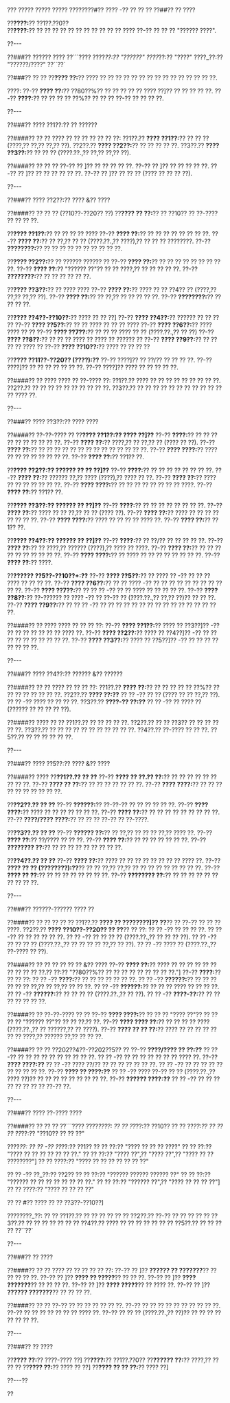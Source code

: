 ??? ????? ????? ????? ????????#?? ???? -?? ?? ?? ??
??##?? ?? ????

??**????:**?? ??1??.??0??  
??**????:**?? ?? ?? ?? ?? ?? ?? ?? ?? ?? ?? ?? ???? ??-?? ?? ?? ?? "?????? ????".

??---

??###?? ?????? ????
??```????
????_??:?? "??????"
????_??:?? "????"
????_??:?? "??????/????"
??``??`

??###?? ?? ??
??**???? ??:**?? ???? ?? ?? ?? ?? ?? ?? ?? ?? ?? ?? ?? ?? ?? ?? ??.

????:
??-?? **???? ??:**?? ??80??%?? ?? ?? ?? ?? ?? ???? ??]?? ?? ?? ?? ?? ??.
??-?? **????:**?? ?? ?? ?? ?? ??%?? ?? ?? ?? ??-?? ?? ?? ?? ??.

??---

??###?? ???? ??1??:?? ?? ??????

??####?? ?? ??
???? ?? ?? ?? ?? ?? ?? ??:
??1??.?? **???? ??1??:**?? ?? ?? ?? (????,?? ??,?? ??,?? ??).
??2??.?? **???? ??2??:**?? ?? ?? ?? ?? ??.
??3??.?? **???? ??3??:**?? ?? ?? ?? (????.??.,?? ??,?? ??,?? ??).

??####?? ?? ?? ??
??-?? ?? ]?? ?? ?? ?? ?? ??.
??-?? ?? ]?? ?? ?? ?? ?? ??.
??-?? ?? ]?? ?? ?? ?? ?? ?? ??.
??-?? ?? ]?? ?? ?? ?? (???? ?? ?? ?? ??).

??---

??###?? ???? ??2??:?? ???? &?? ????

??####?? ?? ?? ?? (??10??-??20?? ??)
??**???? ?? ??:**?? ?? ??10?? ?? ??-???? ?? ?? ?? ??.

??**???? ??1??:**?? ?? ?? ?? ?? ????
??-?? **???? ??:**?? ?? ?? ?? ?? ?? ?? ?? ??.
??-?? **???? ??:**?? ?? ??,?? ?? ?? (????.??.,?? ????),?? ?? ?? ?? ????????.
??-?? **????????:**?? ?? ?? ?? ?? ?? ?? ?? ?? ?? ??.

??**???? ??2??:**?? ?? ?????? ?????? ??
??-?? **???? ??:**?? ?? ?? ?? ?? ?? ?? ?? ?? ??.
??-?? **???? ??:**?? "?????? ??"?? ?? ?? ????,?? ?? ?? ?? ?? ??.
??-?? **????????:**?? ?? ?? ?? ?? ?? ??.

??**???? ??3??:**?? ?? ???? ????
??-?? **???? ??:**?? ???? ?? ?? ??4?? ?? (????,?? ??,?? ??,?? ??).
??-?? **???? ??:**?? ?? ??,?? ?? ?? ?? ?? ??.
??-?? **????????:**?? ?? ?? ?? ??.

??**???? ??4??-??10??:**?? ???? ?? ?? ??]
??-?? **???? ??4??:**?? ?????? ?? ?? ?? ??
??-?? **???? ??5??:**?? ?? ?? ???? ?? ?? ?? ????
??-?? **???? ??6??:**?? ???? ???? ?? ??
??-?? **???? ??7??:**?? ?? ?? ?? ???? ?? ?? (????.??.,?? ?? ??)
??-?? **???? ??8??:**?? ?? ?? ?? ???? ?? ???? ?? ?????? ??
??-?? **???? ??9??:**?? ?? ?? ?? ?? ???? ??
??-?? **???? ??10??:**?? ???? ?? ?? ?? ??

??**???? ??11??-??20?? (????):??**
??-?? ????]?? ?? ??/?? ?? ?? ?? ??.
??-?? ????]?? ?? ?? ?? ?? ?? ?? ??.
??-?? ????]?? ???? ?? ?? ?? ?? ??.

??####?? ?? ????
???? ?? ??-???? ??:
??1??.?? ???? ?? ?? ?? ?? ?? ?? ?? ?? ??.
??2??.?? ?? ?? ?? ?? ?? ?? ?? ?? ?? ??.
??3??.?? ?? ?? ?? ?? ?? ?? ?? ?? ?? ?? ?? ?? ???? ??.

??---

??###?? ???? ??3??:?? ???? ????

??####?? ??-??-???? ??
??**???? ??1??:?? ???? ??]??**
??-?? **????:**?? ?? ?? ?? ?? ?? ?? ?? ?? ?? ??.
??-?? **???? ??:**?? ????,?? ?? ??,?? ?? (???? ?? ??).
??-?? **???? ??:**?? ?? ?? ?? ?? ?? ?? ?? ?? ?? ?? ?? ?? ?? ??.
??-?? **???? ????:**?? ???? ?? ?? ?? ?? ?? ?? ?? ??.
??-?? **???? ??:**?? ??1?? ??.

??**???? ??2??:?? ?????? ?? ?? ??]??**
??-?? **????:**?? ?? ?? ?? ?? ?? ?? ?? ??.
??-?? **???? ??:**?? ?????? ??,?? ???? (????),?? ???? ?? ??.
??-?? **???? ??:**?? ???? ?? ?? ?? ?? ?? ?? ??.
??-?? **???? ????:**?? ?? ?? ?? ?? ?? ?? ?? ?? ????.
??-?? **???? ??:**?? ??1?? ??.

??**???? ??3??:?? ?????? ?? ??]??**
??-?? **????:**?? ?? ?? ?? ?? ?? ?? ?? ??.
??-?? **???? ??:**?? ???? ?? ?? ??,?? ?? ?? (???? ??).
??-?? **???? ??:**?? ???? ?? ?? ?? ?? ?? ?? ?? ??.
??-?? **???? ????:**?? ???? ?? ?? ?? ?? ???? ??.
??-?? **???? ??:**?? ??1?? ??.

??**???? ??4??:?? ?????? ?? ??]??**
??-?? **????:**?? ?? ??/?? ?? ?? ?? ?? ??.
??-?? **???? ??:**?? ?? ????,?? ?????? (????),?? ???? ?? ????.
??-?? **???? ??:**?? ?? ?? ?? ?? ?? ?? ?? ?? ?? ??.
??-?? **???? ????:**?? ?? ???? ?? ?? ?? ?? ?? ?? ?? ??.
??-?? **???? ??:**?? ????.

??**?????? ??5??-??10??+:??**
??-?? **???? ??5??:**?? ?? ???? ?? -?? ?? ?? ?? ???? ?? ?? ?? ??.
??-?? **???? ??6??:**?? ?? ?? ???? -?? ?? ?? ?? ?? ?? ?? ?? ?? ?? ?? ??.
??-?? **???? ??7??:**?? ?? ?? ?? -?? ?? ?? ???? ?? ?? ?? ?? ??.
??-?? **???? ??8??:**?? ??-?????? ?? ???? -?? ?? ??-?? ?? (????.??.,?? ??,?? ??)?? ?? ?? ??.
??-?? **???? ??9??:**?? ?? ?? ?? -?? ?? ?? ?? ?? ?? ?? ?? ?? ?? ?? ?? ?? ?? ?? ?? ??.

??####?? ?? ????
???? ?? ?? ?? ??:
??-?? **???? ??1??:**?? ???? ?? ??3??]?? -?? ?? ?? ?? ?? ?? ?? ?? ???? ??.
??-?? **???? ??2??:**?? ???? ?? ??4??]?? -?? ?? ?? ?? ?? ?? ?? ?? ?? ?? ??.
??-?? **???? ??3??:**?? ???? ?? ??5??]?? -?? ?? ?? ?? ?? ?? ?? ?? ??.

??---

??###?? ???? ??4??:?? ?????? &?? ??????

??####?? ?? ??
???? ?? ?? ?? ??:
??1??.?? **???? ??:**?? ?? ?? ?? ?? ?? ??%?? ?? ?? ?? ?? ?? ?? ?? ??.
??2??.?? **???? ??:??**
??  ?? -?? ?? ?? (???? ?? ?? ??,?? ??).
??  ?? -?? ???? ?? ?? ?? ??.
??3??.?? **????-?? ??:??**
??  ?? -?? ?? ???? ?? (?????? ?? ?? ?? ?? ??).

??####?? ???? ?? ??
??1??.?? ?? ?? ?? ?? ??.
??2??.?? ?? ?? ??3?? ?? ?? ?? ?? ?? ??.
??3??.?? ?? ?? ?? ?? ?? ?? ?? ?? ?? ?? ??.
??4??.?? ??-???? ?? ?? ??.
??5??.?? ?? ?? ?? ?? ?? ??.

??---

??###?? ???? ??5??:?? ???? &?? ????

??####?? ????
??**??1??.?? ?? ??**
??-?? **???? ?? ??.?? ??:**?? ?? ?? ?? ?? ?? ?? ?? ?? ??.
??-?? **???? ?? ??:**?? ?? ?? ?? ?? ?? ?? ??.
??-?? **???? ????:**?? ?? ?? ?? ?? ?? ?? ?? ?? ?? ??.

??**??2??.?? ?? ??**
??-?? **??????:**?? ??-??-?? ?? ?? ?? ?? ?? ??.
??-?? **???? ????:**?? ???? ?? ?? ?? ?? ?? ?? ??.
??-?? **???? ??:**?? ?? ?? ?? ?? ?? ?? ?? ?? ??.
??-?? **????/???? ????:**?? ?? ?? ?? ??-?? ?? ??-????.

??**??3??.?? ?? ??**
??-?? **?????? ??:**?? ?? ??,?? ?? ?? ?? ??,?? ???? ??.
??-?? **???? ??:**?? ??/???? ?? ?? ??.
??-?? **???? ??:**?? ?? ?? ?? ?? ?? ?? ??.
??-?? **???????? ??:**?? ?? ?? ?? ?? ?? ?? ?? ?? ??.

??**??4??.?? ?? ??**
??-?? **???? ??:**?? ???? ?? ?? ?? ?? ?? ?? ?? ?? ???? ??.
??-?? **???? ?? ?? (????????):??**?? ?? ?? ??,?? ??,?? ?? ?? ?? ?? ?? ?? ?? ?? ??.
??-?? **???? ?? ??:**?? ?? ?? ?? ?? ?? ?? ?? ??.
??-?? **???????? ??:**?? ?? ?? ?? ?? ?? ?? ?? ?? ?? ??.

??---

??###?? ??????-?????? ???? ??

??####?? ?? ?? ?? ?? ??
??1??.?? **???? ?? ????????]?? ??**?? ?? ??-?? ?? ?? ?? ????.
??2??.?? **???? ??10??-??20?? ?? ??**?? ?? ??:
??  ?? -?? ?? ?? ?? ??.
??  ?? -?? ?? ?? ?? ?? ?? ??.
??  ?? -?? ?? ?? ?? ?? (????.??.,?? ?? ?? ?? ??).
??  ?? -?? ?? ?? ?? ?? (????.??.,?? ?? ?? ?? ?? ??,?? ?? ??).
??  ?? -?? ???? ?? (????.??.,?? ??-???? ?? ??).

??####?? ?? ?? ?? ?? ?? ?? &?? ????
??-?? **???? ??:**?? ???? ?? ?? ?? ?? ?? ?? ?? ?? ?? ?? ??.?? ??:?? "??80??%?? ?? ?? ?? ?? ?? ?? ?? ?? ??."]
??-?? **????:**?? ?? ?? ??:
?? ?? -?? **????:**?? ?? ?? ?? ?? ?? ?? ??.
?? ?? -?? **??????:**?? ?? ?? ?? ?? ?? ?? ??,?? ?? ??,?? ?? ?? ??.
?? ?? -?? **??????:**?? ?? ?? ?? ???? ?? ?? ?? ??.
?? ?? -?? **??????:**?? ?? ?? ?? ?? (????.??.,?? ?? ??).
?? ?? -?? **????-??:**?? ?? ?? ?? ?? ?? ?? ??.

??####?? ?? ??-??-???? ?? ??
??-?? **???? ????:**?? ?? ?? ?? "???? ??"?? ?? ?? ?? ?? "?????? ??"?? ?? ?? ??.?? ??.
??-?? **???? ???? ??:**?? ?? ?? ?? ?? ???? (????.??.,?? ?? ??????,?? ?? ????).
??-?? **???? ?? ?? ??:**?? ???? ?? ?? ?? ?? ?? ?? ?? ????,?? ?????? ??,?? ?? ?? ??.

??####?? ?? ?? ??202??4??-??202??5?? ??
??-?? **????/???? ?? ??:??**
?? ?? -?? ?? ?? ?? ?? ?? ?? ?? ?? ?? ??.
?? ?? -?? ?? ?? ?? ?? ?? ?? ?? ???? ??.
??-?? **???? ????:??**
?? ?? -?? ???? ??/?? ?? ?? ?? ?? ?? ?? ??.
?? ?? -?? ?? ?? ?? ?? ?? ?? ?? ?? ?? ??.
??-?? **???? ?? ????:??**
?? ?? -?? ???? ??-?? ?? ?? (????.??.,?? ???? ??)?? ?? ?? ?? ?? ?? ?? ?? ?? ??.
??-?? **?????? ????:??**
?? ?? -?? ?? ?? ?? ?? ?? ?? ?? ?? ??-?? ??.

??---

??###?? ???? ??-???? ????

??####?? ?? ?? ??
??```????
????_????:
?? ?? ??_??:?? ??10??
?? ?? ??_??:?? ??
?? ?? ??_??:?? "??10?? ?? ?? ??"

????_??:
?? ?? -?? ??_??:?? ??1??
??   ?? ??:?? "???? ?? ?? ?? ????"
??   ?? ??:?? "???? ?? ?? ?? ?? ?? ?? ??."
??   ?? ??:?? "???? ??",?? "???? ??",?? "???? ?? ?? ????????"]
??   ?? ????:?? "???? ?? ?? ?? ?? ?? ?? ??"

?? ?? -?? ??_??:?? ??2??
??   ?? ??:?? "?????? ?????? ?????? ??"
??   ?? ??:?? "?????? ?? ?? ?? ?? ?? ?? ?? ??."
??   ?? ??:?? "?????? ??",?? "???? ?? ?? ?? ??"]
??   ?? ????:?? "???? ?? ?? ?? ??"

?? ?? #?? ???? ?? ?? ??3??-??10??]

????????_??:
?? ?? ??1??.?? ?? ?? ?? ??
?? ?? ??2??.?? ??-?? ?? ?? ??
?? ?? ??3??.?? ?? ?? ?? ?? ??
?? ?? ??4??.?? ???? ?? ?? ?? ?? ??
?? ?? ??5??.?? ?? ?? ?? ??
??``??`

??---

??###?? ?? ????

??####?? ?? ??
???? ?? ?? ?? ?? ?? ??:
??-?? ?? ]?? **?????? ?? ???????**?? ?? ?? ?? ?? ??.
??-?? ?? ]?? **???? ?? ?????**?? ?? ?? ??.
??-?? ?? ]?? **???? ???????**?? ?? ?? ?? ??.
??-?? ?? ]?? **???? ?????**?? ?? ???? ??.
??-?? ?? ]?? **?????? ???????**?? ?? ?? ?? ??.

??####?? ?? ??
??-?? ?? ?? ?? ?? ?? ?? ??.
??-?? ?? ?? ?? ?? ?? ?? ?? ?? ?? ??.
??-?? ?? ?? ?? ?? ?? ?? ?? ???? ??.
??-?? ?? ?? ?? (????.??.,?? ??)?? ?? ?? ?? ?? ?? ?? ?? ??.

??---

??###?? ?? ????

??**???? ??:**?? ????-???? ??]
??**????:**?? ??1??.??0??
??**?????? ??:**?? ????,?? ?? ?? ??
??**???? ??:**?? ???? ?? ??]
??**???? ?? ?? ??:**?? ???? ??]

??---??

??